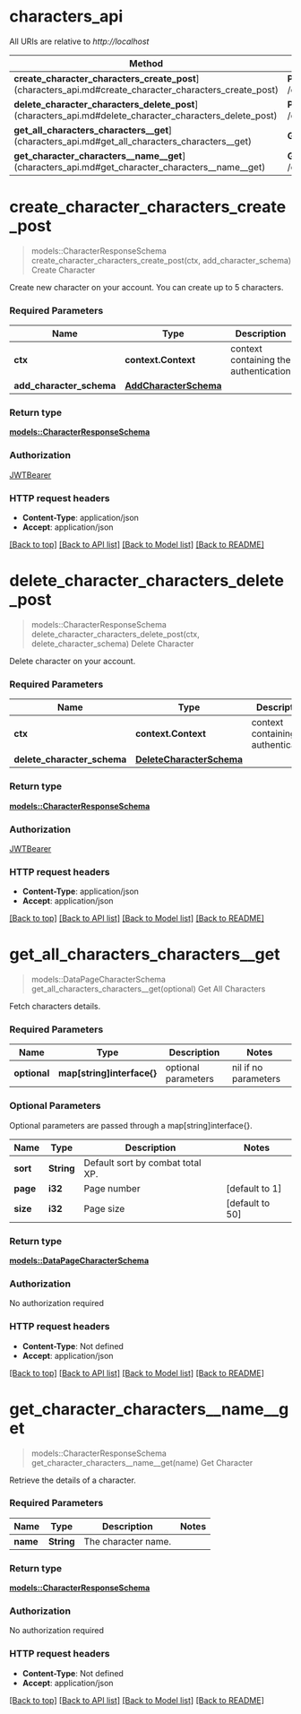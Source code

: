 # characters_api

All URIs are relative to *http://localhost*

Method | HTTP request | Description
------------- | ------------- | -------------
**create_character_characters_create_post**](characters_api.md#create_character_characters_create_post) | **POST** /characters/create | Create Character
**delete_character_characters_delete_post**](characters_api.md#delete_character_characters_delete_post) | **POST** /characters/delete | Delete Character
**get_all_characters_characters__get**](characters_api.md#get_all_characters_characters__get) | **GET** /characters/ | Get All Characters
**get_character_characters__name__get**](characters_api.md#get_character_characters__name__get) | **GET** /characters/{name} | Get Character


# **create_character_characters_create_post**
> models::CharacterResponseSchema create_character_characters_create_post(ctx, add_character_schema)
Create Character

Create new character on your account. You can create up to 5 characters.

### Required Parameters

Name | Type | Description  | Notes
------------- | ------------- | ------------- | -------------
 **ctx** | **context.Context** | context containing the authentication | nil if no authentication
  **add_character_schema** | [**AddCharacterSchema**](AddCharacterSchema.md)|  | 

### Return type

[**models::CharacterResponseSchema**](CharacterResponseSchema.md)

### Authorization

[JWTBearer](../README.md#JWTBearer)

### HTTP request headers

 - **Content-Type**: application/json
 - **Accept**: application/json

[[Back to top]](#) [[Back to API list]](../README.md#documentation-for-api-endpoints) [[Back to Model list]](../README.md#documentation-for-models) [[Back to README]](../README.md)

# **delete_character_characters_delete_post**
> models::CharacterResponseSchema delete_character_characters_delete_post(ctx, delete_character_schema)
Delete Character

Delete character on your account.

### Required Parameters

Name | Type | Description  | Notes
------------- | ------------- | ------------- | -------------
 **ctx** | **context.Context** | context containing the authentication | nil if no authentication
  **delete_character_schema** | [**DeleteCharacterSchema**](DeleteCharacterSchema.md)|  | 

### Return type

[**models::CharacterResponseSchema**](CharacterResponseSchema.md)

### Authorization

[JWTBearer](../README.md#JWTBearer)

### HTTP request headers

 - **Content-Type**: application/json
 - **Accept**: application/json

[[Back to top]](#) [[Back to API list]](../README.md#documentation-for-api-endpoints) [[Back to Model list]](../README.md#documentation-for-models) [[Back to README]](../README.md)

# **get_all_characters_characters__get**
> models::DataPageCharacterSchema get_all_characters_characters__get(optional)
Get All Characters

Fetch characters details.

### Required Parameters

Name | Type | Description  | Notes
------------- | ------------- | ------------- | -------------
 **optional** | **map[string]interface{}** | optional parameters | nil if no parameters

### Optional Parameters
Optional parameters are passed through a map[string]interface{}.

Name | Type | Description  | Notes
------------- | ------------- | ------------- | -------------
 **sort** | **String**| Default sort by combat total XP. | 
 **page** | **i32**| Page number | [default to 1]
 **size** | **i32**| Page size | [default to 50]

### Return type

[**models::DataPageCharacterSchema**](DataPage_CharacterSchema_.md)

### Authorization

No authorization required

### HTTP request headers

 - **Content-Type**: Not defined
 - **Accept**: application/json

[[Back to top]](#) [[Back to API list]](../README.md#documentation-for-api-endpoints) [[Back to Model list]](../README.md#documentation-for-models) [[Back to README]](../README.md)

# **get_character_characters__name__get**
> models::CharacterResponseSchema get_character_characters__name__get(name)
Get Character

Retrieve the details of a character.

### Required Parameters

Name | Type | Description  | Notes
------------- | ------------- | ------------- | -------------
  **name** | **String**| The character name. | 

### Return type

[**models::CharacterResponseSchema**](CharacterResponseSchema.md)

### Authorization

No authorization required

### HTTP request headers

 - **Content-Type**: Not defined
 - **Accept**: application/json

[[Back to top]](#) [[Back to API list]](../README.md#documentation-for-api-endpoints) [[Back to Model list]](../README.md#documentation-for-models) [[Back to README]](../README.md)


